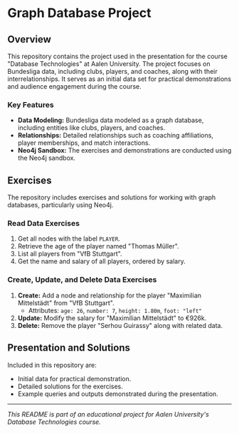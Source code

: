 # Graph Database Project

## Overview
This repository contains the project used in the presentation for the course "Database Technologies" at Aalen University. The project focuses on Bundesliga data, including clubs, players, and coaches, along with their interrelationships. It serves as an initial data set for practical demonstrations and audience engagement during the course.

### Key Features
- **Data Modeling:** Bundesliga data modeled as a graph database, including entities like clubs, players, and coaches.
- **Relationships:** Detailed relationships such as coaching affiliations, player memberships, and match interactions.
- **Neo4j Sandbox:** The exercises and demonstrations are conducted using the Neo4j sandbox.

## Exercises
The repository includes exercises and solutions for working with graph databases, particularly using Neo4j.

### Read Data Exercises
1. Get all nodes with the label `PLAYER`.
2. Retrieve the age of the player named "Thomas Müller".
3. List all players from "VfB Stuttgart".
4. Get the name and salary of all players, ordered by salary.

### Create, Update, and Delete Data Exercises
1. **Create:** Add a node and relationship for the player "Maximilian Mittelstädt" from "VfB Stuttgart".
   - Attributes: `age: 26`, `number: 7`, `height: 1.80m`, `foot: "left"`
2. **Update:** Modify the salary for "Maximilian Mittelstädt" to €926k.
3. **Delete:** Remove the player "Serhou Guirassy" along with related data.

## Presentation and Solutions
Included in this repository are:
- Initial data for practical demonstration.
- Detailed solutions for the exercises.
- Example queries and outputs demonstrated during the presentation.

---

*This README is part of an educational project for Aalen University's Database Technologies course.*
